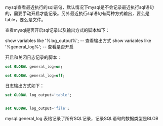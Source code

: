 mysql查看最近执行的sql语句，默认情况下mysql是不会记录最近执行sql语句的，需要手动开启才能记录。另外最近执行sql语句有两种方式输出，要么是table，要么是文件。

查看mysql是否开启sql记录以及输出方式的脚本如下：

show variables like '%log_output%'; -- 查看输出方式
show variables like '%general_log%'; -- 查看是否开启

开启和关闭日志记录的脚本：

```sql
set GLOBAL general_log=on;

set GLOBAL general_log=off;
```
日志输出方式如下：

```sql
set GLOBAL log_output='table';


set GLOBAL log_output='file'; 
```


mysql.general_log 表格记录了所有SQL记录，记录SQL语句的数据类型是BLOB